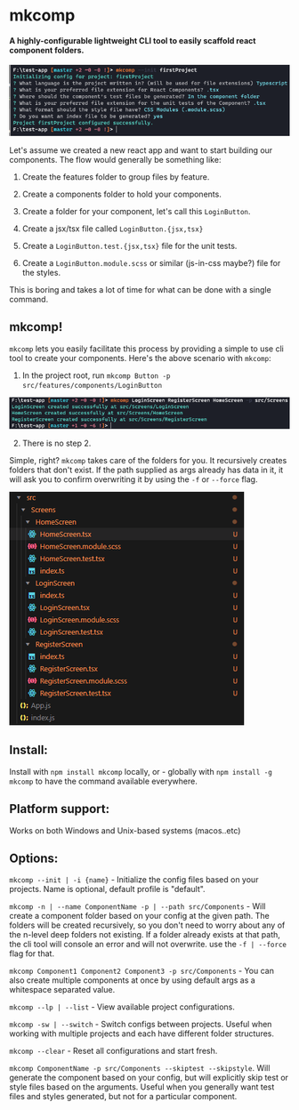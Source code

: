 # mkcomp

#### A highly-configurable lightweight CLI tool to easily scaffold react component folders.

![Init project](https://raw.githubusercontent.com/bamtheboozle/mkcomp/master/readmeImages/initFirstProject.PNG)

Let's assume we created a new react app and want to start building our components. The flow would generally be something like:

1. Create the features folder to group files by feature.

2. Create a components folder to hold your components.

3. Create a folder for your component, let's call this `LoginButton`.

4. Create a jsx/tsx file called `LoginButton.{jsx,tsx}`

5. Create a `LoginButton.test.{jsx,tsx}` file for the unit tests.

6. Create a `LoginButton.module.scss` or similar (js-in-css maybe?) file for the styles.

This is boring and takes a lot of time for what can be done with a single command.

## mkcomp!

`mkcomp` lets you easily facilitate this process by providing a simple to use cli tool to create your components. Here's the above scenario with `mkcomp`:

1. In the project root, run `mkcomp Button -p src/features/components/LoginButton`

![enter image description here](https://raw.githubusercontent.com/bamtheboozle/mkcomp/master/readmeImages/initFiles.PNG)

2. There is no step 2.

Simple, right? `mkcomp` takes care of the folders for you. It recursively creates folders that don't exist. If the path supplied as args already has data in it, it will ask you to confirm overwriting it by using the `-f` or `--force` flag.

![Generated Files](https://raw.githubusercontent.com/bamtheboozle/mkcomp/master/readmeImages/generatedFiles.PNG)

## Install:

Install with `npm install mkcomp` locally, or - globally with `npm install -g mkcomp` to have the command available everywhere.

## Platform support:

Works on both Windows and Unix-based systems (macos..etc)

## Options:

`mkcomp --init | -i {name}` - Initialize the config files based on your projects. Name is optional, default profile is "default".

`mkcomp -n | --name ComponentName -p | --path src/Components` - Will create a component folder based on your config at the given path. The folders will be created recursively, so you don't need to worry about any of the n-level deep folders not existing.
If a folder already exists at that path, the cli tool will console an error and will not overwrite. use the `-f | --force` flag for that.

`mkcomp Component1 Component2 Component3 -p src/Components` - You can also create multiple components at once by using default args as a whitespace separated value.

`mkcomp --lp | --list` - View available project configurations.

`mkcomp -sw | --switch` - Switch configs between projects. Useful when working with multiple projects and each have different folder structures.

`mkcomp --clear` - Reset all configurations and start fresh.

`mkcomp ComponentName -p src/Components --skiptest --skipstyle`. Will generate the component based on your config, but will explicitly skip test or style files based on the arguments. Useful when you generally want test files and styles generated, but not for a particular component.
